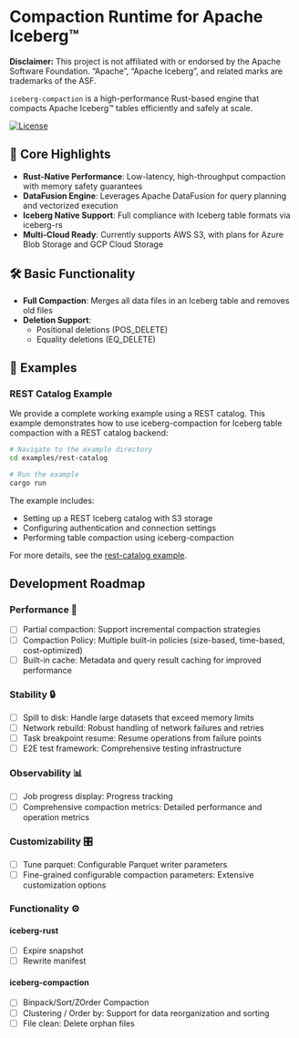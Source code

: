 # Compaction Runtime for Apache Iceberg™

**Disclaimer:** This project is not affiliated with or endorsed by the Apache Software Foundation. “Apache”, “Apache Iceberg”, and related marks are trademarks of the ASF.

`iceberg-compaction` is a high-performance Rust-based engine that compacts Apache Iceberg™ tables efficiently and safely at scale.


[![License](https://img.shields.io/badge/License-Apache%202.0-blue.svg)](https://opensource.org/licenses/Apache-2.0)

## 🌟 Core Highlights

- **Rust-Native Performance**: Low-latency, high-throughput compaction with memory safety guarantees
- **DataFusion Engine**: Leverages Apache DataFusion for query planning and vectorized execution
- **Iceberg Native Support**: Full compliance with Iceberg table formats via iceberg-rs
- **Multi-Cloud Ready**: Currently supports AWS S3, with plans for Azure Blob Storage and GCP Cloud Storage

## 🛠️ Basic Functionality

- **Full Compaction**: Merges all data files in an Iceberg table and removes old files
- **Deletion Support**:
  - Positional deletions (POS_DELETE)
  - Equality deletions (EQ_DELETE)

## 📝 Examples

### REST Catalog Example

We provide a complete working example using a REST catalog. This example demonstrates how to use iceberg-compaction for Iceberg table compaction with a REST catalog backend:

```bash
# Navigate to the example directory
cd examples/rest-catalog

# Run the example
cargo run
```

The example includes:
- Setting up a REST Iceberg catalog with S3 storage
- Configuring authentication and connection settings
- Performing table compaction using iceberg-compaction

For more details, see the [rest-catalog example](./examples/rest-catalog/).

## Development Roadmap

### Performance 🚀

- [ ] Partial compaction: Support incremental compaction strategies
- [ ] Compaction Policy: Multiple built-in policies (size-based, time-based, cost-optimized)
- [ ] Built-in cache: Metadata and query result caching for improved performance

### Stability 🔒

- [ ] Spill to disk: Handle large datasets that exceed memory limits
- [ ] Network rebuild: Robust handling of network failures and retries
- [ ] Task breakpoint resume: Resume operations from failure points
- [ ] E2E test framework: Comprehensive testing infrastructure

### Observability 📊

- [ ] Job progress display: Progress tracking
- [ ] Comprehensive compaction metrics: Detailed performance and operation metrics

### Customizability 🎛️

- [ ] Tune parquet: Configurable Parquet writer parameters
- [ ] Fine-grained configurable compaction parameters: Extensive customization options

### Functionality ⚙️

#### iceberg-rust

- [ ] Expire snapshot
- [ ] Rewrite manifest

#### iceberg-compaction

- [ ] Binpack/Sort/ZOrder Compaction
- [ ] Clustering / Order by: Support for data reorganization and sorting
- [ ] File clean: Delete orphan files
